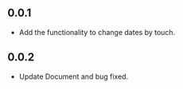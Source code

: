 ## 0.0.1

- Add the functionality to change dates by touch.

## 0.0.2

- Update Document and bug fixed.
